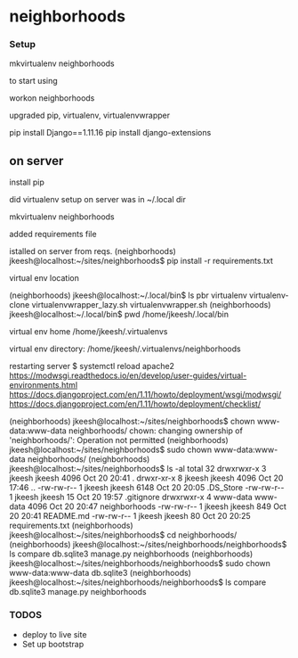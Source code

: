 # neighborhoods




### Setup

mkvirtualenv neighborhoods

to start using

workon neighborhoods


upgraded pip, virtualenv, virtualenvwrapper


pip install Django==1.11.16
pip install django-extensions

## on server

install pip 

did virtualenv setup on server
was in ~/.local dir

mkvirtualenv neighborhoods

added requirements file 

istalled on server from reqs.
(neighborhoods) jkeesh@localhost:~/sites/neighborhoods$ pip install -r requirements.txt 

virtual env location

(neighborhoods) jkeesh@localhost:~/.local/bin$ ls
pbr  virtualenv  virtualenv-clone  virtualenvwrapper_lazy.sh  virtualenvwrapper.sh
(neighborhoods) jkeesh@localhost:~/.local/bin$ pwd
/home/jkeesh/.local/bin

virtual env home /home/jkeesh/.virtualenvs

virtual env directory: /home/jkeesh/.virtualenvs/neighborhoods

restarting server
$ systemctl reload apache2
https://modwsgi.readthedocs.io/en/develop/user-guides/virtual-environments.html
https://docs.djangoproject.com/en/1.11/howto/deployment/wsgi/modwsgi/
https://docs.djangoproject.com/en/1.11/howto/deployment/checklist/


(neighborhoods) jkeesh@localhost:~/sites/neighborhoods$ chown www-data:www-data neighborhoods/
chown: changing ownership of 'neighborhoods/': Operation not permitted
(neighborhoods) jkeesh@localhost:~/sites/neighborhoods$ sudo chown www-data:www-data neighborhoods/
(neighborhoods) jkeesh@localhost:~/sites/neighborhoods$ ls -al
total 32
drwxrwxr-x 3 jkeesh   jkeesh   4096 Oct 20 20:41 .
drwxr-xr-x 8 jkeesh   jkeesh   4096 Oct 20 17:46 ..
-rw-rw-r-- 1 jkeesh   jkeesh   6148 Oct 20 20:05 .DS_Store
-rw-rw-r-- 1 jkeesh   jkeesh     15 Oct 20 19:57 .gitignore
drwxrwxr-x 4 www-data www-data 4096 Oct 20 20:47 neighborhoods
-rw-rw-r-- 1 jkeesh   jkeesh    849 Oct 20 20:41 README.md
-rw-rw-r-- 1 jkeesh   jkeesh     80 Oct 20 20:25 requirements.txt
(neighborhoods) jkeesh@localhost:~/sites/neighborhoods$ cd neighborhoods/
(neighborhoods) jkeesh@localhost:~/sites/neighborhoods/neighborhoods$ ls
compare  db.sqlite3  manage.py  neighborhoods
(neighborhoods) jkeesh@localhost:~/sites/neighborhoods/neighborhoods$ sudo chown www-data:www-data db.sqlite3 
(neighborhoods) jkeesh@localhost:~/sites/neighborhoods/neighborhoods$ ls
compare  db.sqlite3  manage.py  neighborhoods



### TODOS

- deploy to live site
- Set up bootstrap
